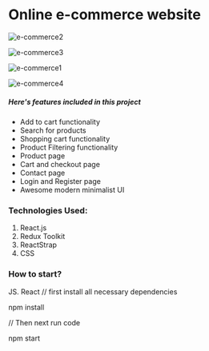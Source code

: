 
# Online e-commerce website 
![e-commerce2](https://user-images.githubusercontent.com/52706075/199467478-0f5f19b3-bc5f-4683-895f-1d77bcb6354a.png)

![e-commerce3](https://user-images.githubusercontent.com/52706075/199467543-b1fbde50-7543-4453-8538-26f70a192e9b.png)

![e-commerce1](https://user-images.githubusercontent.com/52706075/199467592-77d8a93a-3ff3-4460-b425-2038cd3ee558.png)

![e-commerce4](https://user-images.githubusercontent.com/52706075/199467636-02137257-0b60-4953-a6b7-d594c843fefe.png)



##### Here's features included in this project

- Add to cart functionality
- Search for products
- Shopping cart functionality
- Product Filtering functionality
- Product page
- Cart and checkout page
- Contact page
- Login and Register page
- Awesome modern minimalist UI

### Technologies Used:


1. React.js
2. Redux Toolkit
3. ReactStrap
4. CSS

### How to start?



JS. React
// first install all necessary dependencies

npm install 

// Then  next run code

npm start

